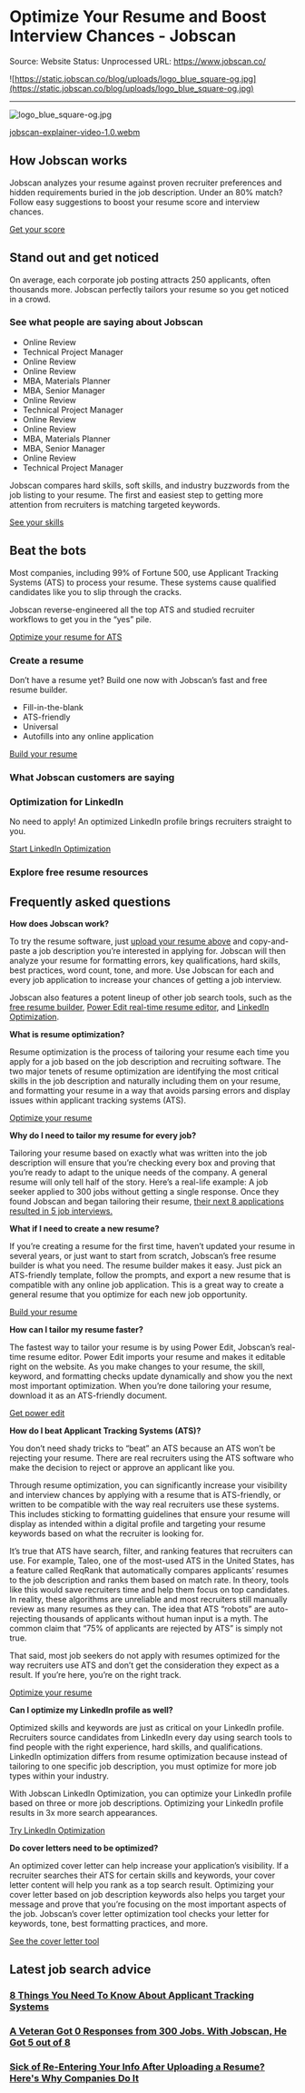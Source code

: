 # Optimize Your Resume and Boost Interview Chances - Jobscan

Source: Website
Status: Unprocessed
URL: https://www.jobscan.co/

![https://static.jobscan.co/blog/uploads/logo_blue_square-og.jpg](https://static.jobscan.co/blog/uploads/logo_blue_square-og.jpg)

---

![logo_blue_square-og.jpg](Optimize%20Your%20Resume%20and%20Boost%20Interview%20Chances%20-%20bbb85a6c30304917bafe93fce91469ba/logo_blue_square-og.jpg)

[jobscan-explainer-video-1.0.webm](https://static.jobscan.co/video/jobscan-explainer-video-1.0.webm)

## How Jobscan works

Jobscan analyzes your resume against proven recruiter preferences and hidden requirements buried in the job description. Under an 80% match? Follow easy suggestions to boost your resume score and interview chances.

[Get your score](https://www.jobscan.co/home-v2)

## Stand out and get noticed

On average, each corporate job posting attracts 250 applicants, often thousands more. Jobscan perfectly tailors your resume so you get noticed in a crowd.

### See what people are saying about Jobscan

- Online Review
- Technical Project Manager
- Online Review
- Online Review
- MBA, Materials Planner
- MBA, Senior Manager
- Online Review
- Technical Project Manager
- Online Review
- Online Review
- MBA, Materials Planner
- MBA, Senior Manager
- Online Review
- Technical Project Manager

Jobscan compares hard skills, soft skills, and industry buzzwords from the job listing to your resume. The first and easiest step to getting more attention from recruiters is matching targeted keywords.

[See your skills](https://www.jobscan.co/home-v2)

## Beat the bots

Most companies, including 99% of Fortune 500, use Applicant Tracking Systems (ATS) to process your resume. These systems cause qualified candidates like you to slip through the cracks.

Jobscan reverse-engineered all the top ATS and studied recruiter workflows to get you in the “yes” pile.

[Optimize your resume for ATS](https://www.jobscan.co/home-v2)

### Create a resume

Don’t have a resume yet? Build one now with Jobscan’s fast and free resume builder.

- Fill-in-the-blank
- ATS-friendly
- Universal
- Autofills into any online application

[Build your resume](https://www.jobscan.co/resume-builder)

### What Jobscan customers are saying

### Optimization for LinkedIn

No need to apply! An optimized LinkedIn profile brings recruiters straight to you.

[Start LinkedIn Optimization](https://www.jobscan.co/linkedin)

### Explore free resume resources

## Frequently asked questions

**How does Jobscan work?**

To try the resume software, just [upload your resume above](https://www.jobscan.co/home-v2) and copy-and-paste a job description you’re interested in applying for. Jobscan will then analyze your resume for formatting errors, key qualifications, hard skills, best practices, word count, tone, and more. Use Jobscan for each and every job application to increase your chances of getting a job interview.

Jobscan also features a potent lineup of other job search tools, such as the [free resume builder](https://www.jobscan.co/resume-builder), [Power Edit real-time resume editor](https://www.jobscan.co/power-edit), and [LinkedIn Optimization](https://www.jobscan.co/linkedin).

**What is resume optimization?**

Resume optimization is the process of tailoring your resume each time you apply for a job based on the job description and recruiting software. The two major tenets of resume optimization are identifying the most critical skills in the job description and naturally including them on your resume, and formatting your resume in a way that avoids parsing errors and display issues within applicant tracking systems (ATS).

[Optimize your resume](https://www.jobscan.co/home-v2)

**Why do I need to tailor my resume for every job?**

Tailoring your resume based on exactly what was written into the job description will ensure that you’re checking every box and proving that you’re ready to adapt to the unique needs of the company. A general resume will only tell half of the story. Here’s a real-life example: A job seeker applied to 300 jobs without getting a single response. Once they found Jobscan and began tailoring their resume, [their next 8 applications resulted in 5 job interviews.](https://www.jobscan.co/blog/8-things-you-need-to-know-about-applicant-tracking-systems/)

**What if I need to create a new resume?**

If you’re creating a resume for the first time, haven’t updated your resume in several years, or just want to start from scratch, Jobscan’s free resume builder is what you need. The resume builder makes it easy. Just pick an ATS-friendly template, follow the prompts, and export a new resume that is compatible with any online job application. This is a great way to create a general resume that you optimize for each new job opportunity.

[Build your resume](https://www.jobscan.co/home-v2)

**How can I tailor my resume faster?**

The fastest way to tailor your resume is by using Power Edit, Jobscan’s real-time resume editor. Power Edit imports your resume and makes it editable right on the website. As you make changes to your resume, the skill, keyword, and formatting checks update dynamically and show you the next most important optimization. When you’re done tailoring your resume, download it as an ATS-friendly document.

[Get power edit](https://www.jobscan.co/power-edit)

**How do I beat Applicant Tracking Systems (ATS)?**

You don’t need shady tricks to “beat” an ATS because an ATS won’t be rejecting your resume. There are real recruiters using the ATS software who make the decision to reject or approve an applicant like you.

Through resume optimization, you can significantly increase your visibility and interview chances by applying with a resume that is ATS-friendly, or written to be compatible with the way real recruiters use these systems. This includes sticking to formatting guidelines that ensure your resume will display as intended within a digital profile and targeting your resume keywords based on what the recruiter is looking for.

It’s true that ATS have search, filter, and ranking features that recruiters can use. For example, Taleo, one of the most-used ATS in the United States, has a feature called ReqRank that automatically compares applicants’ resumes to the job description and ranks them based on match rate. In theory, tools like this would save recruiters time and help them focus on top candidates. In reality, these algorithms are unreliable and most recruiters still manually review as many resumes as they can. The idea that ATS “robots” are auto-rejecting thousands of applicants without human input is a myth. The common claim that “75% of applicants are rejected by ATS” is simply not true.

That said, most job seekers do not apply with resumes optimized for the way recruiters use ATS and don’t get the consideration they expect as a result. If you’re here, you’re on the right track.

[Optimize your resume](https://www.jobscan.co/home-v2)

**Can I optimize my LinkedIn profile as well?**

Optimized skills and keywords are just as critical on your LinkedIn profile. Recruiters source candidates from LinkedIn every day using search tools to find people with the right experience, hard skills, and qualifications. LinkedIn optimization differs from resume optimization because instead of tailoring to one specific job description, you must optimize for more job types within your industry.

With Jobscan LinkedIn Optimization, you can optimize your LinkedIn profile based on three or more job descriptions. Optimizing your LinkedIn profile results in 3x more search appearances.

[Try LinkedIn Optimization](https://www.jobscan.co/linkedin)

**Do cover letters need to be optimized?**

An optimized cover letter can help increase your application’s visibility. If a recruiter searches their ATS for certain skills and keywords, your cover letter content will help you rank as a top search result. Optimizing your cover letter based on job description keywords also helps you target your message and prove that you’re focusing on the most important aspects of the job. Jobscan’s cover letter optimization tool checks your letter for keywords, tone, best formatting practices, and more.

[See the cover letter tool](https://www.jobscan.co/results/1?report=coverletter)

## Latest job search advice

### [8 Things You Need To Know About Applicant Tracking Systems](https://www.jobscan.co/blog/8-things-you-need-to-know-about-applicant-tracking-systems/)

### [A Veteran Got 0 Responses from 300 Jobs. With Jobscan, He Got 5 out of 8](https://www.jobscan.co/blog/a-veteran-got-0-responses-from-300-jobs-with-jobscan-he-got-5-out-of-8/)

### [Sick of Re-Entering Your Info After Uploading a Resume? Here's Why Companies Do It](https://www.jobscan.co/blog/re-entering-info-after-uploading-resume/)